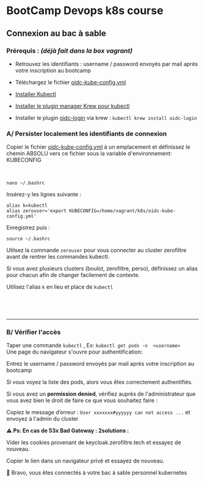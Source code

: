 # BootCamp Devops k8s course

## Connexion au bac à sable 

### Prérequis : *(déjà fait dans la box vagrant)*

* Retrouvez les identifiants : username / password envoyés par mail après votre inscription au bootcamp  
  
* Téléchargez le fichier [oidc-kube-config.yml](oidc-kube-config.yml)

* [Installer Kubectl](https://kubernetes.io/docs/tasks/tools/install-kubectl-windows/ "‌")
* [Installer le plugin manager Krew pour kubectl](https://krew.sigs.k8s.io/docs/user-guide/setup/install/ "‌")
* Installer le plugin [oidc-login](https://github.com/int128/kubelogin/blob/master/docs/setup.md) via krew : `kubectl krew install oidc-login`

### A/ Persister localement les identifiants de connexion

Copier le fichier  [oidc-kube-config.yml](oidc-kube-config.yml) à un emplacement et définissez le chemin ABSOLU vers ce fichier sous la variable d'environnement: KUBECONFIG

‌

```
nano ~/.bashrc
```

Insérez-y les lignes suivante :

```
alias k=kubectl
alias zerouser='export KUBECONFIG=/home/vagrant/k8s/oidc-kube-config.yml'
```

Enregistrez puis :

```
source ~/.bashrc
```


Utilsez la commande `zerouser` pour vous connecter au cluster zerofiltre avant de rentrer les commandes kubectl.

Si vous avez plusieurs clusters (boulot, zerofiltre, perso), définissez un alias pour chacun afin de changer facilement de contexte.

Utilisez l'alias `k` en lieu et place de `kubectl`

‌

‌

---

### B/ Vérifier l'accès

Taper une commande `kubectl` , Ex: `kubectl get pods -n 
<username>`  
Une page du navigateur s'ouvre pour authentification:  

Entrez le username / password envoyés par mail après votre inscription au bootcamp

Si vous voyez la liste des pods, alors vous êtes correctement authentifiés.

Si vous avez un **permission denied**, vérifiez auprès de l'administrateur que vous avez bien le droit de faire ce que vous souhaitez faire :

Copiez le message d’erreur : `User xxxxxxx#yyyyyy can not access ...`  et envoyez à l'admin du cluster

**⚠️ Ps: En cas de 53x Bad Gateway : 2solutions :**  

Vider les cookies provenant de keycloak.zerofiltre.tech et essayez de nouveau.

Copier le lien dans un navigateur privé et essayez de nouveau.  

🥳 Bravo, vous êtes connectés à votre bac à sable personnel kubernetes
